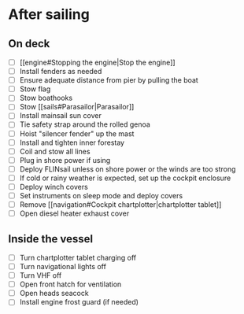 # After sailing

## On deck

- [ ] [[engine#Stopping the engine|Stop the engine]]
- [ ] Install fenders as needed
- [ ] Ensure adequate distance from pier by pulling the boat
- [ ] Stow flag
- [ ] Stow boathooks
- [ ] Stow [[sails#Parasailor|Parasailor]]
- [ ] Install mainsail sun cover
- [ ] Tie safety strap around the rolled genoa
- [ ] Hoist "silencer fender" up the mast
- [ ] Install and tighten inner forestay
- [ ] Coil and stow all lines
- [ ] Plug in shore power if using
- [ ] Deploy FLINsail unless on shore power or the winds are too strong
- [ ] If cold or rainy weather is expected, set up the cockpit enclosure
- [ ] Deploy winch covers
- [ ] Set instruments on sleep mode and deploy covers
- [ ] Remove [[navigation#Cockpit chartplotter|chartplotter tablet]]
- [ ] Open diesel heater exhaust cover

## Inside the vessel

- [ ] Turn chartplotter tablet charging off
- [ ] Turn navigational lights off
- [ ] Turn VHF off
- [ ] Open front hatch for ventilation
- [ ] Open heads seacock
- [ ] Install engine frost guard (if needed)